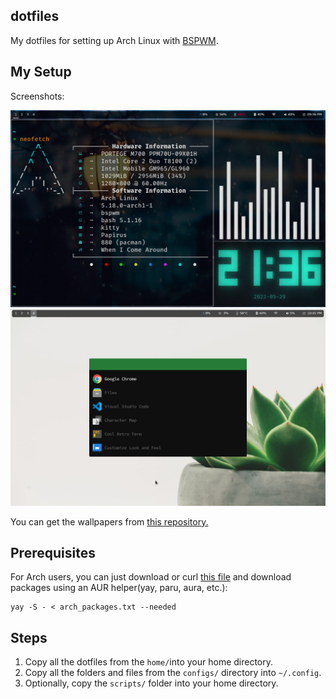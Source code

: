 ## dotfiles
My dotfiles for setting up Arch Linux with [BSPWM](https://github.com/baskerville/bspwm).


## My Setup
Screenshots:

![screenshot1](setup-image.png)
![screenshot2](setup-image2.png)

You can get the wallpapers from [this repository.](https://github.com/tuilipshrm/wallpapers)


## Prerequisites
For Arch users, you can just download or curl [this file](https://raw.githubusercontent.com/tuilipshrm/public-dotfiles/master/arch_packages.txt) and download packages using an AUR helper(yay, paru, aura, etc.):
```
yay -S - < arch_packages.txt --needed
```

## Steps
1. Copy all the dotfiles from the `home/`into your home directory.
2. Copy all the folders and files from the `configs/` directory into `~/.config`.
3. Optionally, copy the `scripts/` folder into your home directory.
